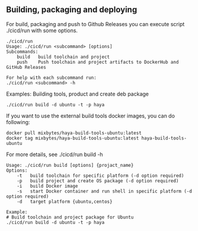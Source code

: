 ## Building, packaging and deploying
For build, packaging and push to Github Releases you can execute script ./cicd/run with some options.

```shell
./cicd/run
Usage: ./cicd/run <subcommand> [options]
Subcommands:
    build   build toolchain and project
    push    Push toolchain and project artifacts to DockerHub and GitHub Releases

For help with each subcommand run:
./cicd/run <subcommand> -h
```

Examples:
Building tools, product and create deb package
```shell
./cicd/run build -d ubuntu -t -p haya
```
If you want to use the external build tools docker images, you can do following:
```shell
docker pull mixbytes/haya-build-tools-ubuntu:latest
docker tag mixbytes/haya-build-tools-ubuntu:latest haya-build-tools-ubuntu
```

For more details, see ./cicd/run build -h
```shell
Usage: ./cicd/run build [options] {projact_name}
Options:
    -t   build toolchain for specific platform (-d option required)
    -p   build project and create OS package (-d option required)
    -i   build Docker image
    -s   start Docker container and run shell in specific platform (-d option required)
    -d   target platform {ubuntu,centos}

Example:
# Build toolchain and project package for Ubuntu
./cicd/run build -d ubuntu -t -p haya
```

